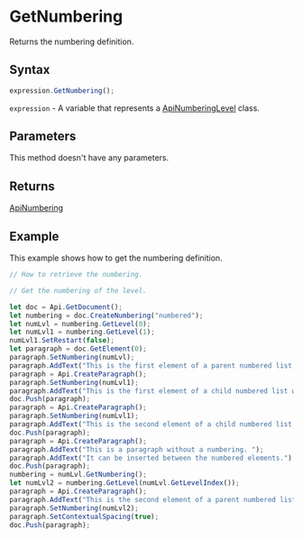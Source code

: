 # GetNumbering

Returns the numbering definition.

## Syntax

```javascript
expression.GetNumbering();
```

`expression` - A variable that represents a [ApiNumberingLevel](../ApiNumberingLevel.md) class.

## Parameters

This method doesn't have any parameters.

## Returns

[ApiNumbering](../../ApiNumbering/ApiNumbering.md)

## Example

This example shows how to get the numbering definition.

```javascript editor-docx
// How to retrieve the numbering.

// Get the numbering of the level.

let doc = Api.GetDocument();
let numbering = doc.CreateNumbering("numbered");
let numLvl = numbering.GetLevel(0);
let numLvl1 = numbering.GetLevel(1);
numLvl1.SetRestart(false);
let paragraph = doc.GetElement(0);
paragraph.SetNumbering(numLvl);
paragraph.AddText("This is the first element of a parent numbered list which starts with '1'");
paragraph = Api.CreateParagraph();
paragraph.SetNumbering(numLvl1);
paragraph.AddText("This is the first element of a child numbered list which starts with 'a'");
doc.Push(paragraph);
paragraph = Api.CreateParagraph();
paragraph.SetNumbering(numLvl1);
paragraph.AddText("This is the second element of a child numbered list which starts with 'b'");
doc.Push(paragraph);
paragraph = Api.CreateParagraph();
paragraph.AddText("This is a paragraph without a numbering. ");
paragraph.AddText("It can be inserted between the numbered elements.");
doc.Push(paragraph);
numbering = numLvl.GetNumbering();
let numLvl2 = numbering.GetLevel(numLvl.GetLevelIndex());
paragraph = Api.CreateParagraph();
paragraph.AddText("This is the second element of a parent numbered list which starts with '2'");
paragraph.SetNumbering(numLvl2);
paragraph.SetContextualSpacing(true);
doc.Push(paragraph);
```
